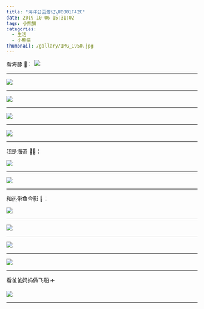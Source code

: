 ```yaml
---
title: "海洋公园游记\U0001F42C"
date: 2019-10-06 15:31:02
tags: 小熊猫
categories:
  - 生活
  - 小熊猫
thumbnail: /gallary/IMG_1950.jpg
---
```


看海豚 🐬：
![](/gallary/IMG_1923.jpg)

---

![](/gallary/IMG_1947.jpg)

---

![](/gallary/IMG_1948.jpg)

---

![](/gallary/IMG_1949.jpg)

---

![](/gallary/IMG_1951.jpg)

---

<!-- more -->

我是海盗 🏴‍☠️：

![](/gallary/IMG_1934.jpg)

---

![](/gallary/IMG_1935.jpg)

---

和热带鱼合影 🐠：

![](/gallary/IMG_1953.jpg)

---

![](/gallary/IMG_1963.jpg)

---

![](/gallary/IMG_1964.jpg)

---

![](/gallary/IMG_1965.jpg)

---

看爸爸妈妈做飞船 ✈️

![](/gallary/IMG_1970.jpg)

---
